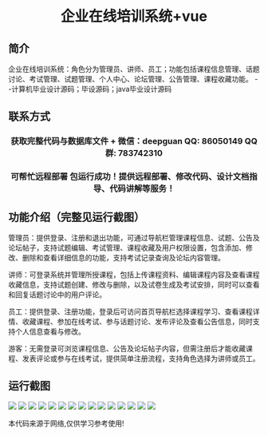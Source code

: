 <p><h1 align="center">企业在线培训系统+vue</h1></p>

## 简介
企业在线培训系统：角色分为管理员、讲师、员工；功能包括课程信息管理、话题讨论、考试管理、试题管理、个人中心、论坛管理、公告管理、课程收藏功能。    --计算机毕业设计源码；毕设源码；java毕业设计源码


## 联系方式
<p><h3 align="center">获取完整代码与数据库文件 + 微信：deepguan QQ: 86050149 QQ群: 783742310</h3></p>
<p><h3 align="center">可帮忙远程部署 包运行成功！提供远程部署、修改代码、设计文档指导、代码讲解等服务！</h3></p>

## 功能介绍（完整见运行截图）
管理员：提供登录、注册和退出功能，可通过导航栏管理课程信息、试题、公告及论坛帖子，支持试题编辑、考试管理、课程收藏及用户权限设置，包含添加、修改、删除和查看详细信息的功能，支持考试记录查询及论坛内容管理。

讲师：可登录系统并管理所授课程，包括上传课程资料、编辑课程内容及查看课程收藏信息，支持试题创建、修改与删除，以及试卷生成及考试安排，同时可以查看和回复话题讨论中的用户评论。

员工：提供登录、注册功能，登录后可访问首页导航栏选择课程学习、查看课程详情、收藏课程、参加在线考试、参与话题讨论、发布评论及查看公告信息，同时支持个人信息查看与修改。

游客：无需登录可浏览课程信息、公告及论坛帖子内容，但需注册后才能收藏课程、发表评论或参与在线考试，提供简单注册流程，支持角色选择为讲师或员工。


## 运行截图
![](img/001.jpg)
![](img/002.jpg)
![](img/003.jpg)
![](img/004.jpg)
![](img/005.jpg)
![](img/006.jpg)
![](img/007.jpg)
![](img/008.jpg)
![](img/009.jpg)
![](img/010.jpg)
![](img/011.jpg)
![](img/012.jpg)
![](img/013.jpg)
![](img/014.jpg)
![](img/015.jpg)

<p>本代码来源于网络,仅供学习参考使用!</p>
